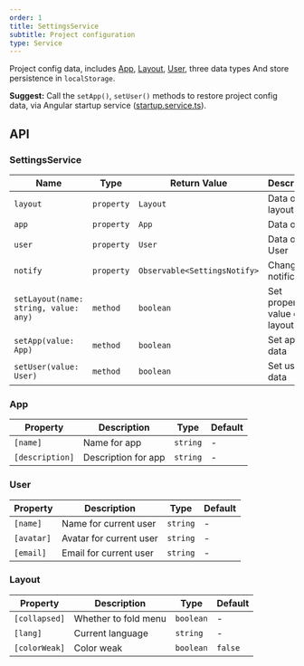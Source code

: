 ```yaml
---
order: 1
title: SettingsService
subtitle: Project configuration
type: Service
---
```


Project config data, includes [App](https://github.com/1ziton/pixelmon/blob/master/packages/theme/src/services/settings/interface.ts#L1), [Layout](https://github.com/1ziton/pixelmon/blob/master/packages/theme/src/services/settings/interface.ts#L15), [User](https://github.com/1ziton/pixelmon/blob/master/packages/theme/src/services/settings/interface.ts#L8), three data types And store persistence in `localStorage`.

**Suggest:** Call the `setApp()`, `setUser()` methods to restore project config data, via Angular startup service ([startup.service.ts](https://github.com/1ziton/pixelmon/blob/master/src/app/core/startup/startup.service.ts)).

## API

### SettingsService

| Name                                  | Type       | Return Value                 | Description           |
| ------------------------------------- | ---------- | ---------------------------- | -------------- |
| `layout`                              | `property` | `Layout`                     | Data of layout       |
| `app`                                 | `property` | `App`                        | Data of app       |
| `user`                                | `property` | `User`                       | Data of User       |
| `notify`                              | `property` | `Observable<SettingsNotify>` | Changed notification       |
| `setLayout(name: string, value: any)` | `method`   | `boolean`                    | Set property value of layout |
| `setApp(value: App)`                  | `method`   | `boolean`                    | Set app data   |
| `setUser(value: User)`                | `method`   | `boolean`                    | Set user data   |

### App

| Property        | Description         | Type     | Default |
|-----------------|---------------------|----------|---------|
| `[name]`        | Name for app        | `string` | -       |
| `[description]` | Description for app | `string` | -       |

### User

| Property   | Description             | Type     | Default |
|------------|-------------------------|----------|---------|
| `[name]`   | Name for current user   | `string` | -       |
| `[avatar]` | Avatar for current user | `string` | -       |
| `[email]`  | Email for current user  | `string` | -       |

### Layout

| Property      | Description          | Type      | Default |
|---------------|----------------------|-----------|---------|
| `[collapsed]` | Whether to fold menu | `boolean` | -       |
| `[lang]`      | Current language     | `string`  | -       |
| `[colorWeak]` | Color weak           | `boolean` | `false` |

